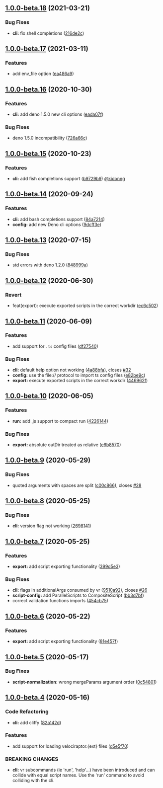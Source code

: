 
## [1.0.0-beta.18](https://github.com/jurassiscripts/velociraptor/compare/1.0.0-beta.17...1.0.0-beta.18) (2021-03-21)


### Bug Fixes

* **cli:** fix shell completions ([216de2c](https://github.com/jurassiscripts/velociraptor/commit/216de2cf4f4fc312eda6f644d1feb4ff9e859193))

## [1.0.0-beta.17](https://github.com/umbopepato/velociraptor/compare/1.0.0-beta.16...1.0.0-beta.17) (2021-03-11)


### Features

* add env_file option ([ea486a9](https://github.com/umbopepato/velociraptor/commit/ea486a9dec0d3ea77d3836f1ee57b2d01a595f5d))

## [1.0.0-beta.16](https://github.com/umbopepato/velociraptor/compare/1.0.0-beta.15...1.0.0-beta.16) (2020-10-30)


### Features

* **cli:** add deno 1.5.0 new cli options ([eada07f](https://github.com/umbopepato/velociraptor/commit/eada07f106b23b99b3b7506b29706579cce0a5ce))


### Bug Fixes

* deno 1.5.0 incompatibility ([726a66c](https://github.com/umbopepato/velociraptor/commit/726a66c133e33dc4d2d4ab7438a812615b11b2d1))

## [1.0.0-beta.15](https://github.com/umbopepato/velociraptor/compare/1.0.0-beta.14...1.0.0-beta.15) (2020-10-23)


### Features

* **cli:** add fish completions support ([b9729b9](https://github.com/umbopepato/velociraptor/commit/b9729b94b7e306172b2b11a2c3a95931e0b074a5)) [@kidonng](https://github.com/kidonng)

## [1.0.0-beta.14](https://github.com/umbopepato/velociraptor/compare/v1.0.0-beta.13...1.0.0-beta.14) (2020-09-24)


### Features

* **cli:** add bash completions support ([84a7214](https://github.com/umbopepato/velociraptor/commit/84a72147df35ada2e4d9457123d4102663644a8b))
* **config:** add new Deno cli options ([9dcff3e](https://github.com/umbopepato/velociraptor/commit/9dcff3e4f9c3f7b52d1f4ef71ca7a50d68c3ab4d))

## [1.0.0-beta.13](https://github.com/umbopepato/velociraptor/compare/v1.0.0-beta.12...v1.0.0-beta.13) (2020-07-15)


### Bug Fixes

* std errors with deno 1.2.0 ([848999a](https://github.com/umbopepato/velociraptor/commit/848999a4136ca3f68101b1e0025c11a6818d1dba))

## [1.0.0-beta.12](https://github.com/umbopepato/velociraptor/compare/v1.0.0-beta.11...v1.0.0-beta.12) (2020-06-30)


### Revert

* feat(export): execute exported scripts in the correct workdir ([ec6c502](https://github.com/umbopepato/velociraptor/commit/ec6c502a2b5016cae038374bc46420a54e3d2e1f))

## [1.0.0-beta.11](https://github.com/umbopepato/velociraptor/compare/v1.0.0-beta.10...v1.0.0-beta.11) (2020-06-09)


### Features

* add support for `.ts` config files ([df27540](https://github.com/umbopepato/velociraptor/commit/df275400bb0e5fb232f5fbc72237f679006a032a))

### Bug Fixes

* **cli:** default help option not working ([4a88bfa](https://github.com/umbopepato/velociraptor/commit/4a88bfa299cfdf535e2e9cafdb4ea1c47ff7beda)), closes [#32](https://github.com/umbopepato/velociraptor/issues/32)
* **config:** use the file:// protocol to import ts config files ([e82be9c](https://github.com/umbopepato/velociraptor/commit/e82be9ca12eaa35aa3a7f3967ed094f11312d607))
* **export:** execute exported scripts in the correct workdir ([446962f](https://github.com/umbopepato/velociraptor/commit/446962f612b168bdfdd0a3eb87a3941a37ce96c0))

## [1.0.0-beta.10](https://github.com/umbopepato/velociraptor/compare/v1.0.0-beta.9...v1.0.0-beta.10) (2020-06-05)


### Features

* **run:** add .js support to compact run ([4226144](https://github.com/umbopepato/velociraptor/commit/422614461d9537303fb9edc7b6ab5b0fdf3e8c2f))


### Bug Fixes

* **export:** absolute outDir treated as relative ([e6b8570](https://github.com/umbopepato/velociraptor/commit/e6b85700dc9fe552a59fa1201752ef3465c989b0))

## [1.0.0-beta.9](https://github.com/umbopepato/velociraptor/compare/v1.0.0-beta.8...v1.0.0-beta.9) (2020-05-29)


### Bug Fixes

* quoted arguments with spaces are split ([c00c866](https://github.com/umbopepato/velociraptor/commit/c00c8661bb684cf491899a4149e043083a66ef8f)), closes [#28](https://github.com/umbopepato/velociraptor/issues/28)

## [1.0.0-beta.8](https://github.com/umbopepato/velociraptor/compare/v1.0.0-beta.7...v1.0.0-beta.8) (2020-05-25)


### Bug Fixes

* **cli:** version flag not working ([2698141](https://github.com/umbopepato/velociraptor/commit/2698141699ab1f1cd1a0d4b4fb50354d60d22d2c))

## [1.0.0-beta.7](https://github.com/umbopepato/velociraptor/compare/v1.0.0-beta.6...v1.0.0-beta.7) (2020-05-25)


### Features

* **export:** add script exporting functionality ([399d5e3](https://github.com/umbopepato/velociraptor/commit/399d5e3d101df95bf35d71e2ab9542bff004fe3f))


### Bug Fixes

* **cli:** flags in additionalArgs consumed by vr ([9510a92](https://github.com/umbopepato/velociraptor/commit/9510a92cc07f3ae69d3ffa8fc696ff6bcaf8c36c)), closes [#26](https://github.com/umbopepato/velociraptor/issues/26)
* **script-config:** add ParallelScripts to CompositeScript ([bb3d7bf](https://github.com/umbopepato/velociraptor/commit/bb3d7bfc7b826839a1eda9f4d046c4c736078d60))
* correct validation functions imports ([454cb75](https://github.com/umbopepato/velociraptor/commit/454cb756fe1026daa06e72ed77a6582d1b82daad))

## [1.0.0-beta.6](https://github.com/umbopepato/velociraptor/compare/v1.0.0-beta.5...v1.0.0-beta.6) (2020-05-22)


### Features

* **export:** add script exporting functionality ([81e457f](https://github.com/umbopepato/velociraptor/commit/81e457febb2d8156fa3a752928bdb9af146bc6b6))

## [1.0.0-beta.5](https://github.com/umbopepato/velociraptor/compare/v1.0.0-beta.4...v1.0.0-beta.5) (2020-05-17)


### Bug Fixes

* **script-normalization:** wrong mergeParams argument order ([0c54801](https://github.com/umbopepato/velociraptor/commit/0c54801e1eb73e7f22e46cc5052e4fe09de0156c))

## [1.0.0-beta.4](https://github.com/umbopepato/velociraptor/compare/v1.0.0-beta.3...v1.0.0-beta.4) (2020-05-16)


### Code Refactoring

* **cli:** add cliffy ([82a142d](https://github.com/umbopepato/velociraptor/commit/82a142d761308a9e0db3988d3c2f012f06069652))


### Features

* add support for loading velociraptor.{ext} files ([d5e5f70](https://github.com/umbopepato/velociraptor/commit/d5e5f701648aa31976b13819673bd76302b10fb7))


### BREAKING CHANGES

* **cli:** vr subcommands (ie 'run', 'help'...) have been introduced
and can collide with equal script names.
Use the 'run' command to avoid colliding with the cli.
